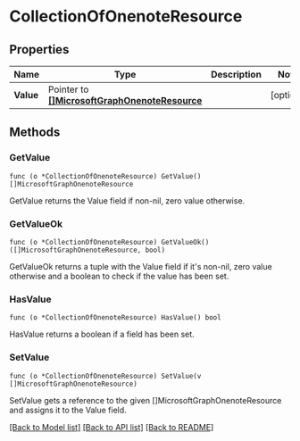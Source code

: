 # CollectionOfOnenoteResource

## Properties

Name | Type | Description | Notes
------------ | ------------- | ------------- | -------------
**Value** | Pointer to [**[]MicrosoftGraphOnenoteResource**](microsoft.graph.onenoteResource.md) |  | [optional] 

## Methods

### GetValue

`func (o *CollectionOfOnenoteResource) GetValue() []MicrosoftGraphOnenoteResource`

GetValue returns the Value field if non-nil, zero value otherwise.

### GetValueOk

`func (o *CollectionOfOnenoteResource) GetValueOk() ([]MicrosoftGraphOnenoteResource, bool)`

GetValueOk returns a tuple with the Value field if it's non-nil, zero value otherwise
and a boolean to check if the value has been set.

### HasValue

`func (o *CollectionOfOnenoteResource) HasValue() bool`

HasValue returns a boolean if a field has been set.

### SetValue

`func (o *CollectionOfOnenoteResource) SetValue(v []MicrosoftGraphOnenoteResource)`

SetValue gets a reference to the given []MicrosoftGraphOnenoteResource and assigns it to the Value field.


[[Back to Model list]](../README.md#documentation-for-models) [[Back to API list]](../README.md#documentation-for-api-endpoints) [[Back to README]](../README.md)


